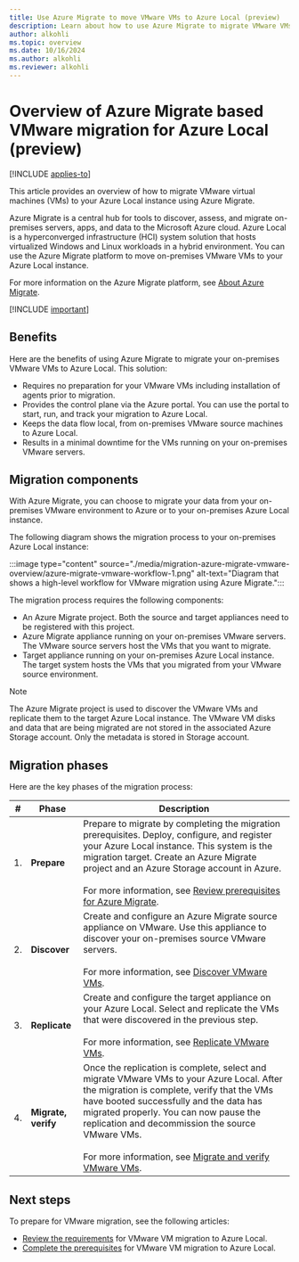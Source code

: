 ```yaml
---
title: Use Azure Migrate to move VMware VMs to Azure Local (preview)
description: Learn about how to use Azure Migrate to migrate VMware VMs to your Azure Local instance (preview).
author: alkohli
ms.topic: overview
ms.date: 10/16/2024
ms.author: alkohli
ms.reviewer: alkohli
---
```


# Overview of Azure Migrate based VMware migration for Azure Local (preview)

[!INCLUDE [applies-to](../../hci/includes/hci-applies-to-23h2.md)]

This article provides an overview of how to migrate VMware virtual machines (VMs) to your Azure Local instance using Azure Migrate.

Azure Migrate is a central hub for tools to discover, assess, and migrate on-premises servers, apps, and data to the Microsoft Azure cloud. Azure Local is a hyperconverged infrastructure (HCI) system solution that hosts virtualized Windows and Linux workloads in a hybrid environment. You can use the Azure Migrate platform to move on-premises VMware VMs to your Azure Local instance.

For more information on the Azure Migrate platform, see [About Azure Migrate](/azure/migrate/migrate-services-overview).

[!INCLUDE [important](../../hci/includes/hci-preview.md)]

## Benefits

Here are the benefits of using Azure Migrate to migrate your on-premises VMware VMs to Azure Local. This solution:

- Requires no preparation for your VMware VMs including installation of agents prior to migration.
- Provides the control plane via the Azure portal. You can use the portal to start, run, and track your migration to Azure Local.
- Keeps the data flow local, from on-premises VMware source machines to Azure Local.
- Results in a minimal downtime for the VMs running on your on-premises VMware servers.

## Migration components

With Azure Migrate, you can choose to migrate your data from your on-premises VMware environment to Azure or to your on-premises Azure Local instance.

The following diagram shows the migration process to your on-premises Azure Local instance:

:::image type="content" source="./media/migration-azure-migrate-vmware-overview/azure-migrate-vmware-workflow-1.png" alt-text="Diagram that shows a high-level workflow for VMware migration using Azure Migrate.":::

The migration process requires the following components:

- An Azure Migrate project. Both the source and target appliances need to be registered with this project.
- Azure Migrate appliance running on your on-premises VMware servers. The VMware source servers host the VMs that you want to migrate.
- Target appliance running on your on-premises Azure Local instance. The target system hosts the VMs that you migrated from your VMware source environment.

> [!NOTE]
> The Azure Migrate project is used to discover the VMware VMs and replicate them to the target Azure Local instance. The VMware VM disks and data that are being migrated are not stored in the associated Azure Storage account. Only the metadata is stored in Storage account.

## Migration phases

Here are the key phases of the migration process:


|#  |Phase  |Description  |
|---------|---------|---------|
|1.     |**Prepare**        |Prepare to migrate by completing the migration prerequisites. Deploy, configure, and register your Azure Local instance. This system is the migration target. Create an Azure Migrate project and an Azure Storage account in Azure.<br><br> For more information, see [Review prerequisites for Azure Migrate](migrate-vmware-prerequisites.md).         |
|2.     |**Discover**       |Create and configure an Azure Migrate source appliance on VMware. Use this appliance to discover your on-premises source VMware servers. <br><br> For more information, see [Discover VMware VMs](migrate-vmware-replicate.md).          |
|3.     |**Replicate**      |Create and configure the target appliance on your Azure Local. Select and replicate the VMs that were discovered in the previous step. <br><br> For more information, see [Replicate VMware VMs](migrate-vmware-replicate.md).         |
|4.     |**Migrate, verify**|Once the replication is complete, select and migrate VMware VMs to your Azure Local. After the migration is complete, verify that the VMs have booted successfully and the data has migrated properly. You can now pause the replication and decommission the source VMware VMs. <br><br> For more information, see [Migrate and verify VMware VMs](./migrate-vmware-migrate.md).         |


## Next steps

To prepare for VMware migration, see the following articles:

- [Review the requirements](migrate-vmware-requirements.md) for VMware VM migration to Azure Local.
- [Complete the prerequisites](migrate-vmware-prerequisites.md) for VMware VM migration to Azure Local.
